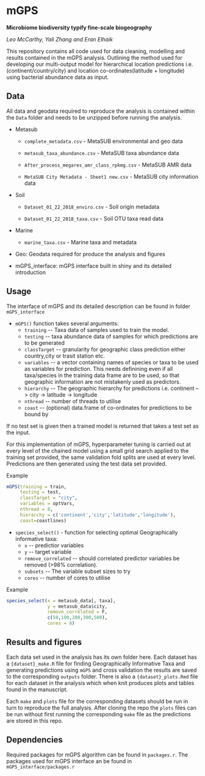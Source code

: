 # mGPS
**Microbiome biodiversity typify fine-scale biogeography**

*Leo McCarthy, Yali Zhang and Eran Elhaik*


This repository contains all code used for data cleaning, modelling and results contained in the mGPS analysis. Outlining the method used for developing our multi-output model for hierarchical location predictions i.e. (continent/country/city) and location co-ordinates(latitude + longitude) using bacterial abundance data as input. 

## Data

All data and geodata required to reproduce the analysis is contained within the `Data` folder and needs to be unzipped before running the analysis. 

- Metasub

  - `complete_metadata.csv` - MetaSUB environmental and geo data

  - `metasub_taxa_abundance.csv` - MetaSUB taxa abundance data
  - `After_process_megares_amr_class_rpkmg.csv` - MetaSUB AMR data
  - `MetaSUB City Metadata - Sheet1 new.csv` - MetaSUB city information data
- Soil

  - `Dataset_01_22_2018_enviro.csv` - Soil origin metadata

  - `Dataset_01_22_2018_taxa.csv` - Soil OTU taxa read data
- Marine

  - `marine_taxa.csv` - Marine taxa and metadata
- Geo: Geodata required for produce the analysis and figures
- mGPS_interface: mGPS interface built in shiny and its detailed introduction 





## Usage 

The interface of mGPS and its detailed description can be found in folder `mGPS_interface`

* `mGPS()` function takes several arguments:   
  - `training` -- Taxa data of samples used to train the model. 
  - `testing` -- taxa abundance data of samples for which predictions are to be generated  
  - `classTarget` -- granularity for geographic class prediction either country,city or trasit station etc. 
  - `variables` -- a vector containing names of species or taxa to be used as variables for prediction. This needs definining even if all taxa/species in the training data frame are to be used, so that geographic information are not mistakenly used as predictors. 
  - `hierarchy` -- The geographic hierarchy for predictions i.e. continent –> city -> latitude -> longitude
  - `nthread` -- number of threads to utilise 
  - `coast` -- (optional) data.frame of co-ordinates for predictions to be bound by


If no test set is given then a trained model is returned that takes a test set as the input. 

For this implementation of mGPS, hyperparameter tuning is carried out at every level of the chained model using a small grid search applied to the training set provided, the same validation fold splits are used at every level. Predictions are then generated using the test data set provided. 

Example
```R
mGPS(training = train, 
     testing = test, 
     classTarget = "city",
     variables = optVars,
     nthread = 8,
     hierarchy = c('continent','city','latitude','longitude'), 
     coast=coastlines)
```

* `species_select()` - function for selecting optimal Geographically informative taxa:
  - `x` -- predictior variables
  - `y` -- target variable 
  - `remove_correlated` -- should correlated predictor variables be removed (>98% correlation). 
  - `subsets` -- The variable subset sizes to try 
  - `cores` -- number of cores to utilise 

Example
```R
species_select(x = metasub_data[, taxa],
               y = metasub_data$city,
               remove_correlated = F,
               c(50,100,200,300,500),
               cores = 8)
```



## Results and figures

Each data set used in the analysis has its own folder here. Each dataset has a `{dataset}_make.R` file for finding Geographically Informative Taxa and generating predictions using `mGPS` and cross validation the results are saved to the corresponding `outputs` folder. There is also a `{dataset}_plots.Rmd` file for each dataset in the analysis which when knit produces plots and tables found in the manuscript.

Each `make` and `plots` file for the corresponding datasets should be run in turn to reproduce the full analysis. After cloning the repo the `plots` files can be run without first running the corresponding `make` file as the predictions are stored in this repo. 

## Dependencies

Required packages for mGPS algorithm can be found in `packages.r`. The packages used for mGPS interface an be found in `mGPS_interface/packages.r`











